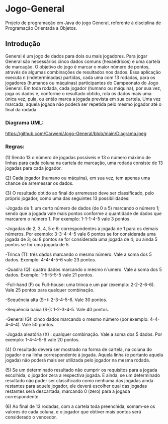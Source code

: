 # Jogo-General
Projeto de programação em Java do jogo General, referente à disciplina de Programação Orientada a Objetos.

## Introdução

General é um jogo de dados para dois ou mais jogadores. Para jogar General são necessários cinco dados comuns (hexaédricos) e uma cartela de marcação. O objetivo do jogo é marcar o maior número de pontos, através de algumas combinações de resultados nos dados.
Essa aplicação executa n (indeterminadas) partidas, cada uma com 13 rodadas, para os jogadores (humanos ou máquinas) participantes do Campeonato do Jogo General. Em toda rodada, cada jogador (humano ou máquina), por sua vez, joga os dados e, conforme o resultado obtido, rola os dados mais uma única vez, pula, ou então marca a jogada prevista em sua cartela. Uma vez marcada, aquela jogada não poderá ser repetida pelo mesmo jogador até o final da rodada.

### Diagrama UML:

https://github.com/Carweni/Jogo-General/blob/main/Diagrama.jpeg

### Regras:

(1) Sendo 13 o número de jogadas possíveis e 13 o número máximo de linhas para cada coluna na cartela de marcação, uma rodada consiste de 13 jogadas para cada jogador.

(2) Cada jogador (humano ou máquina), em sua vez, tem apenas uma chance de arremessar os dados.

(3) O resultado obtido ao final do arremesso deve ser classificado, pelo próprio jogador, como uma das seguintes 13 possibilidades:

-Jogada de 1: um certo número de dados (de 0 a 5) marcando o número 1; sendo que a jogada vale mais pontos conforme a quantidade de dados que marcarem o número 1. Por exemplo: 1-1-1-4-5 vale 3 pontos.

-Jogadas de 2, 3, 4, 5 e 6: correspondentes à jogada de 1 para os demais números. Por exemplo: 3-3-4-4-5 vale 6 pontos se for considerada uma jogada de 3; ou 8 pontos se for considerada uma jogada de 4; ou ainda 5 pontos se for uma jogada de 5.

-Trinca (T): três dados marcando o mesmo número. Vale a soma dos 5 dados. Exemplo: 4-4-4-5-6 vale 23 pontos.

-Quadra (Q): quatro dados marcando o mesmo n´umero. Vale a soma dos 5 dados. Exemplo: 1-5-5-5-5 vale 21 pontos.

-Full-hand (F) ou Full-house: uma trinca e um par (exemplo: 2-2-2-6-6). Vale 25 pontos para qualquer combinação.

-Sequência alta (S+): 2-3-4-5-6. Vale 30 pontos.

-Sequência baixa (S-): 1-2-3-4-5. Vale 40 pontos.

-General (G): cinco dados marcando o mesmo número (por exemplo: 4-4-4-4-4). Vale 50 pontos.

-Jogada aleatória (X) : qualquer combinação. Vale a soma dos 5 dados. Por exemplo: 1-4-4-5-6 vale 20 pontos.

(4) O resultado deverá ser mostrado na forma de cartela, na coluna do jogador e na linha correspondente à jogada. Aquela linha (e portanto aquela jogada) não poderá mais ser utilizada pelo jogador na mesma rodada.

(5) Se um determinado resultado não cumprir os requisitos para a jogada escolhida, o jogador zera a respectiva jogada. E ainda, se um determinado resultado não puder ser classificado como nenhuma das jogadas ainda restantes para aquele jogador, ele deverá escolher qual das jogadas restantes será descartada, marcando 0 (zero) para a jogada correspondente.

(6) Ao final de 13 rodadas, com a cartela toda preenchida, somam-se os valores de cada coluna, e o jogador que obtiver mais pontos será considerado o vencedor.
